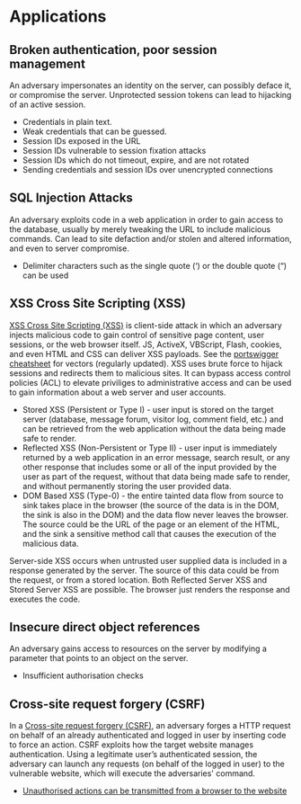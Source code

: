 # Applications

## Broken authentication, poor session management
An adversary impersonates an identity on the server, can possibly deface it, or compromise the server. Unprotected session tokens can lead to hijacking of an active session.
* Credentials in plain text.
* Weak credentials that can be guessed.
* Session IDs exposed in the URL
* Session IDs vulnerable to session fixation attacks
* Session IDs which do not timeout, expire, and are not rotated
* Sending credentials and session IDs over unencrypted connections

## SQL Injection Attacks
An adversary exploits code in a web application in order to gain access to the database, usually by merely tweaking the URL to include malicious commands. Can lead to site defaction and/or stolen and altered information, and even to server compromise.
* Delimiter characters such as the single quote (‘) or the double quote (“) can be used

## XSS Cross Site Scripting (XSS)
[XSS Cross Site Scripting (XSS)](../../../trees/web-hacking/XSS.md) is client-side attack in which an adversary injects malicious code to gain control of sensitive page content, user sessions, or the web browser itself. JS, ActiveX, VBScript, Flash, cookies, and even HTML and CSS can deliver XSS payloads. See the [portswigger cheatsheet](https://portswigger.net/web-security/cross-site-scripting/cheat-sheet) for vectors (regularly updated). XSS uses brute force to hijack sessions and redirects them to malicious sites. It can bypass access control policies (ACL) to elevate priviliges to administrative access and can be used to gain information about a web server and user accounts.
* Stored XSS (Persistent or Type I) - user input is stored on the target server (database, message forum, visitor log, comment field, etc.) and can be retrieved from the web application without the data being made safe to render. 
* Reflected XSS (Non-Persistent or Type II) - user input is immediately returned by a web application in an error message, search result, or any other response that includes some or all of the input provided by the user as part of the request, without that data being made safe to render, and without permanently storing the user provided data. 
* DOM Based XSS (Type-0) - the entire tainted data flow from source to sink takes place in the browser (the source of the data is in the DOM, the sink is also in the DOM) and the data flow never leaves the browser. The source could be the URL of the page or an element of the HTML, and the sink a sensitive method call that causes the execution of the malicious data.

Server-side XSS occurs when untrusted user supplied data is included in a response generated by the server. The source of this data could be from the request, or from a stored location. Both Reflected Server XSS and Stored Server XSS are possible. The browser just renders the response and executes the code.

## Insecure direct object references

An adversary gains access to resources on the server by modifying a parameter that points to an object on the server.
* Insufficient authorisation checks

## Cross-site request forgery (CSRF)
In a [Cross-site request forgery (CSRF)](../../../trees/web-hacking/CSRF.md), an adversary forges a HTTP request on behalf of an already authenticated and logged in user by inserting code to force an action. CSRF exploits how the target website manages authentication. Using a legitimate user’s authenticated session, the adversary can launch any requests (on behalf of the logged in user) to the vulnerable website, which will execute the adversaries' command.
* [Unauthorised actions can be transmitted from a browser to the website](https://resources.infosecinstitute.com/topic/cross-site-request-forgery-csrf-vulnerabilities/) 

